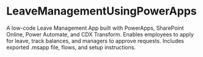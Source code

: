 # LeaveManagementUsingPowerApps
A low-code Leave Management App built with PowerApps, SharePoint Online, Power Automate, and CDX Transform. Enables employees to apply for leave, track balances, and managers to approve requests. Includes exported .msapp file, flows, and setup instructions.
